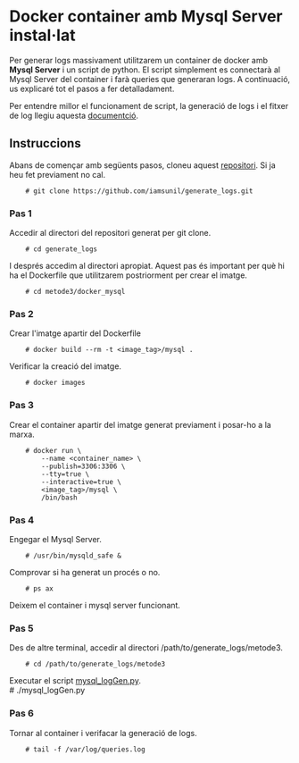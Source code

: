 # Docker container amb Mysql Server instal·lat  
Per generar logs massivament utilitzarem un container de docker amb **Mysql Server** i un script de python. El script simplement es connectarà al Mysql Server del container i farà queries que generaran logs. A continuació, us explicaré tot el pasos a fer detalladament.  

Per entendre millor el funcionament de script, la generació de logs i el fitxer de log llegiu aquesta [documentció](docker_mysql/README.md).  

## Instruccions 
Abans de començar amb següents pasos, cloneu aquest [repositori](https://github.com/iamsunil/generate_logs.git). Si ja heu fet previament no cal.  
    
		# git clone https://github.com/iamsunil/generate_logs.git  

### Pas 1  
Accedir al directori del repositori generat per git clone.  
  
		# cd generate_logs  
I després accedim al directori apropiat. Aquest pas és important per què hi ha el Dockerfile que utilitzarem postriorment per crear el imatge.  

		# cd metode3/docker_mysql  

### Pas 2  
Crear l'imatge apartir del Dockerfile 

		# docker build --rm -t <image_tag>/mysql .
Verificar la creació del imatge.  

		# docker images
### Pas 3  
Crear el container apartir del imatge generat previament i posar-ho a la marxa.  

		# docker run \
			--name <container_name> \
			--publish=3306:3306 \
			--tty=true \
			--interactive=true \
			<image_tag>/mysql \
			/bin/bash  
### Pas 4  
Engegar el Mysql Server. 
		
		# /usr/bin/mysqld_safe &  
Comprovar si ha generat un procés o no.

		# ps ax  
Deixem el container i mysql server funcionant.    
### Pas 5  
Des de altre terminal, accedir al directori /path/to/generate_logs/metode3.  

		# cd /path/to/generate_logs/metode3  
		
Executar el script [mysql_logGen.py](mysql_logGen.py).  
		# ./mysql_logGen.py  
### Pas 6  
Tornar al container i verifacar la generació de logs.  

		# tail -f /var/log/queries.log  

